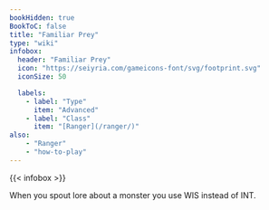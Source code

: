 ```yaml
---
bookHidden: true
BookToC: false
title: "Familiar Prey"
type: "wiki"
infobox:
  header: "Familiar Prey"
  icon: "https://seiyria.com/gameicons-font/svg/footprint.svg"
  iconSize: 50

  labels:
    - label: "Type"
      item: "Advanced"
    - label: "Class"
      item: "[Ranger](/ranger/)"
also:
    - "Ranger"
    - "how-to-play"
---
```


{{< infobox >}}

When you spout lore about a monster you use WIS instead of INT.